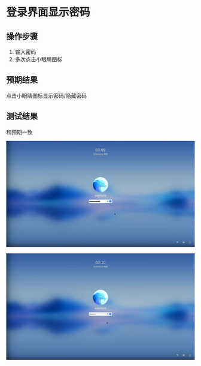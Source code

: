 # 登录界面显示密码

## 操作步骤

1. 输入密码
2. 多次点击小眼睛图标

## 预期结果

点击小眼睛图标显示密码/隐藏密码

## 测试结果

和预期一致

![隐藏密码](./img/隐藏密码.jpg)

![显示密码](./img/显示密码.jpg)
